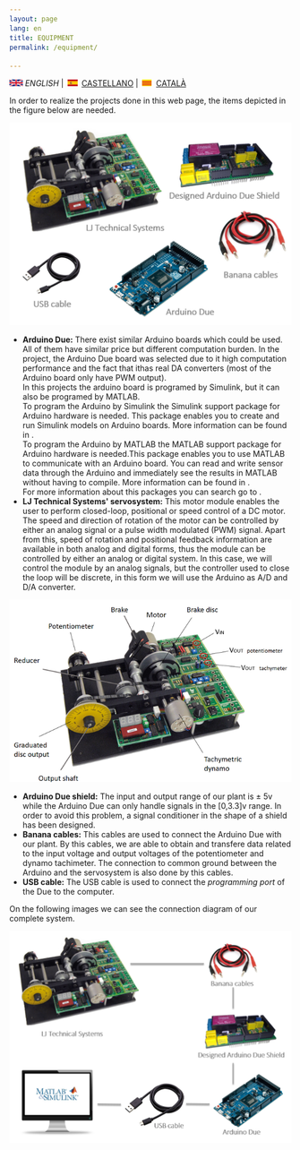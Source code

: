 ```yaml
---
layout: page
lang: en
title: EQUIPMENT
permalink: /equipment/

---
```


![English](en.png) *ENGLISH* | ![Castellano](es.png) [CASTELLANO](equipo.md) | ![Català](ca.png) [CATALÀ](equip.md)

In order to realize the projects done in this web page, the items depicted in the figure below are needed.

![Equipment](equipment.PNG)

<ul>
  <li><b>Arduino Due:</b> There exist similar Arduino boards which could be used. All of them have similar price but different computation burden. In the project, the Arduino Due board was selected due to it high computation performance and the fact that ithas real DA converters (most of the Arduino board only have PWM output). <br>
  In this projects the arduino board is programed by Simulink, but it can also be programed by MATLAB. <br>
  To program the Arduino by Simulink the Simulink support package for Arduino hardware is needed. This package enables you to create and run Simulink models on Arduino boards. More information can be found in <https://es.mathworks.com/hardware-support/arduino-simulink.html>. <br>
  To program the Arduino by MATLAB the MATLAB support package for Arduino hardware is needed.This package enables you to use MATLAB to communicate with an Arduino board. You can read and write sensor data through the Arduino and immediately see the results in MATLAB without having to compile. More information can be found in <https://es.mathworks.com/hardware-support/arduino-matlab.html>. <br>
  For more information about this packages you can search go to <https://es.mathworks.com/discovery/programacion-arduino.html>.
  </li>
  <li><b>LJ Technical Systems' servosystem:</b> This motor module enables the user to perform closed-loop, positional or speed control of a DC motor. 
    The speed and direction of rotation of the motor can be controlled by either an analog signal or a pulse width modulated (PWM) signal. 
    Apart from this, speed of rotation and positional feedback information are available in both analog and digital forms, thus the module can be controlled by either an analog or digital system. 
  In this case, we will control the module by an analog signals, but the controller used to close the loop will be discrete, in this form we will use the Arduino as A/D and D/A converter. </li>
</ul>   

![Motor](motorra2.png)

<ul>
  <li><b>Arduino Due shield:</b> The input and output range of our plant is &plusmn 5v while the Arduino Due can only handle signals in the [0,3.3]v range. In order to avoid this problem, a signal conditioner in the shape of a shield has been designed.</li>
  <li><b>Banana cables:</b> This cables are used to connect the Arduino Due with our plant. By this cables, we are able to obtain and transfere data related to the input voltage and output voltages of the potentiometer and dynamo tachimeter. The connection to common ground between the Arduino and the servosystem is also done by this cables.</li>
  <li><b>USB cable:</b> The USB cable is used to connect the <i>programming port</i> of the Due to the computer.</li>
</ul>  

On the following images we can see the connection diagram of our complete system. 


![ConnectionDiagram](Connection.PNG)
